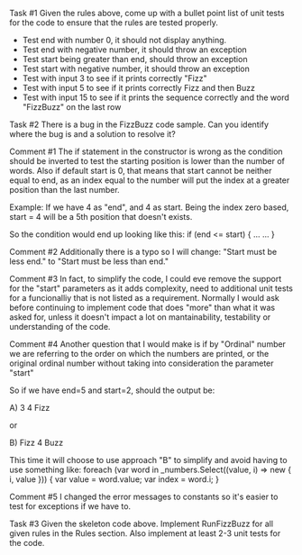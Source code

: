 Task #1
Given the rules above, come up with a bullet point list of unit tests for the code to ensure that
the rules are tested properly.

* Test end with number 0, it should not display anything.
* Test end with negative number, it should throw an exception
* Test start being greater than end, should throw an exception
* Test start with negative number, it should throw an exception
* Test with input 3 to see if it prints correctly "Fizz"
* Test with input 5 to see if it prints correctly Fizz and then Buzz
* Test with input 15 to see if it prints the sequence correctly and the word "FizzBuzz" on the last row

Task #2
There is a bug in the FizzBuzz code sample. Can you identify where the bug is and a solution to
resolve it?

Comment #1
The if statement in the constructor is wrong as the condition should be inverted to test the starting position is lower than the number of words.
Also if default start is 0, that means that start cannot be neither equal to end, as an index equal to the number will put the index at a greater position than the last number.

Example:
If we have 4 as "end", and 4 as start.
Being the index zero based, start = 4 will be a 5th position that doesn't exists.

So the condition would end up looking like this:
if (end <= start)
{
...
...
}

Comment #2
Additionally there is a typo so I will change:
"Start must be less end."
to 
"Start must be less than end."

Comment #3
In fact, to simplify the code, I could eve remove the support for the "start" parameters as it adds complexity, need to additional unit tests for a funcionalliy that is not listed as a requirement.
Normally I would ask before continuing to implement code that does "more" than what it was asked for, unless it doesn't impact a lot on mantainability, testability or understanding of the code.

Comment #4
Another question that I would make is if by "Ordinal" number we are referring to the order on which the numbers are printed, or the original ordinal number without taking into consideration the parameter "start"

So if we have end=5 and start=2, should the output be:

A)
3
4
Fizz

or

B)
Fizz
4
Buzz


This time it will choose to use approach "B" to simplify and avoid having to use something like:
foreach (var word in _numbers.Select((value, i) => new { i, value }))
{
	var value = word.value;
	var index = word.i;
}

Comment #5
I changed the error messages to constants so it's easier to test for exceptions if we have to.

Task #3
Given the skeleton code above. Implement RunFizzBuzz for all given rules in the Rules section.
Also implement at least 2-3 unit tests for the code.